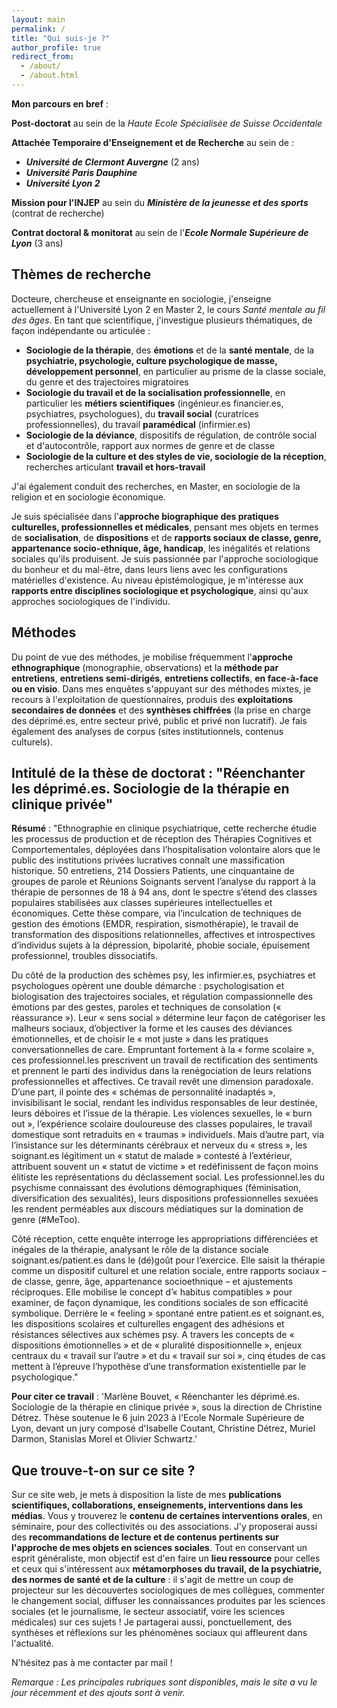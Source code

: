 ```yaml
---
layout: main
permalink: /
title: "Qui suis-je ?"
author_profile: true
redirect_from: 
  - /about/
  - /about.html
---
```

**Mon parcours en bref** :

**Post-doctorat** au sein de la *Haute Ecole Spécialisée de Suisse Occidentale*

**Attachée Temporaire d'Enseignement et de Recherche** au sein de : 
- ***Université de Clermont Auvergne*** (2 ans)
- ***Université Paris Dauphine***
- ***Université Lyon 2***

**Mission pour l'INJEP** au sein du ***Ministère de la jeunesse et des sports*** (contrat de recherche)

**Contrat doctoral & monitorat** au sein de l'***Ecole Normale Supérieure de Lyon*** (3 ans)

## Thèmes de recherche

Docteure, chercheuse et enseignante en sociologie, j'enseigne actuellement à l'Université Lyon 2 en Master 2, le cours *Santé mentale au fil des âges*. En tant que scientifique, j'investigue plusieurs thématiques, de façon indépendante ou articulée :
- **Sociologie de la thérapie**, des **émotions** et de la **santé mentale**, de la **psychiatrie, psychologie, culture psychologique de masse, développement personnel**, en particulier au prisme de la classe sociale, du genre et des trajectoires migratoires  
- **Sociologie du travail et de la socialisation professionnelle**, en particulier les **métiers scientifiques** (ingénieur.es financier.es, psychiatres, psychologues), du **travail social** (curatrices professionnelles), du travail **paramédical** (infirmier.es)
- **Sociologie de la déviance**, dispositifs de régulation, de contrôle social et d'autocontrôle, rapport aux normes de genre et de classe
- **Sociologie de la culture et des styles de vie, sociologie de la réception**, recherches articulant **travail et hors-travail**

J'ai également conduit des recherches, en Master, en sociologie de la religion et en sociologie économique. 

Je suis spécialisée dans l'**approche biographique des pratiques culturelles, professionnelles et médicales**, pensant mes objets en termes de **socialisation**, de **dispositions** et de **rapports sociaux de classe, genre, appartenance socio-ethnique, âge, handicap**, les inégalités et relations sociales qu'ils produisent. Je suis passionnée par l'approche sociologique du bonheur et du mal-être, dans leurs liens avec les configurations matérielles d'existence. Au niveau épistémologique, je m'intéresse aux **rapports entre disciplines sociologique et psychologique**, ainsi qu'aux approches sociologiques de l'individu. 

## Méthodes

Du point de vue des méthodes, je mobilise fréquemment l'**approche ethnographique** (monographie, observations) et la **méthode par entretiens**, **entretiens semi-dirigés**, **entretiens collectifs**, **en face-à-face ou en visio**. Dans mes enquêtes s'appuyant sur des méthodes mixtes, je recours à l'exploitation de questionnaires, produis des **exploitations secondaires de données** et des **synthèses chiffrées** (la prise en charge des déprimé.es, entre secteur privé, public et privé non lucratif). Je fais également des analyses de corpus (sites institutionnels, contenus culturels).

## Intitulé de la thèse de doctorat : "Réenchanter les déprimé.es. Sociologie de la thérapie en clinique privée"

**Résumé** : "Ethnographie en clinique psychiatrique, cette recherche étudie les processus de production et de réception des Thérapies Cognitives et Comportementales, déployées dans l’hospitalisation volontaire alors que le public des institutions privées lucratives connaît une massification historique. 50 entretiens, 214 Dossiers Patients, une cinquantaine de groupes de parole et Réunions Soignants servent l’analyse du rapport à la thérapie de personnes de 18 à 94 ans, dont le spectre s’étend des classes populaires stabilisées aux classes supérieures intellectuelles et économiques. Cette thèse compare, via l’inculcation de techniques de gestion des émotions (EMDR, respiration, sismothérapie), le travail de transformation des dispositions relationnelles, affectives et introspectives d’individus sujets à la dépression, bipolarité, phobie sociale, épuisement professionnel, troubles dissociatifs. 

Du côté de la production des schèmes psy, les infirmier.es, psychiatres et psychologues opèrent une double démarche : psychologisation et biologisation des trajectoires sociales, et régulation compassionnelle des émotions par des gestes, paroles et techniques de consolation (« réassurance »). Leur « sens social » détermine leur façon de catégoriser les malheurs sociaux, d’objectiver la forme et les causes des déviances émotionnelles, et de choisir le « mot juste » dans les pratiques conversationnelles de care. Empruntant fortement à la « forme scolaire », ces professionnel.les prescrivent un travail de rectification des sentiments et prennent le parti des individus dans la renégociation de leurs relations professionnelles et affectives. Ce travail revêt une dimension paradoxale. D’une part, il pointe des « schémas de personnalité inadaptés », invisibilisant le social, rendant les individus responsables de leur destinée, leurs déboires et l’issue de la thérapie. Les violences sexuelles, le « burn out », l’expérience scolaire douloureuse des classes populaires, le travail domestique sont retraduits en « traumas » individuels. Mais d’autre part, via l’insistance sur les déterminants cérébraux et nerveux du « stress », les soignant.es légitiment un « statut de malade » contesté à l’extérieur, attribuent souvent un « statut de victime » et redéfinissent de façon moins élitiste les représentations du déclassement social. Les professionnel.les du psychisme connaissant des évolutions démographiques (féminisation, diversification des sexualités), leurs dispositions professionnelles sexuées les rendent perméables aux discours médiatiques sur la domination de genre (#MeToo). 

Côté réception, cette enquête interroge les appropriations différenciées et inégales de la thérapie, analysant le rôle de la distance sociale soignant.es/patient.es dans le (dé)goût pour l’exercice. Elle saisit la thérapie comme un dispositif culturel et une relation sociale, entre rapports sociaux – de classe, genre, âge, appartenance socioethnique – et ajustements réciproques. Elle mobilise le concept d’« habitus compatibles » pour examiner, de façon dynamique, les conditions sociales de son efficacité symbolique. Derrière le « feeling » spontané entre patient.es et soignant.es, les dispositions scolaires et culturelles engagent des adhésions et résistances sélectives aux schèmes psy. A travers les concepts de « dispositions émotionnelles » et de « pluralité dispositionnelle », enjeux centraux du « travail sur l’autre » et du « travail sur soi », cinq études de cas mettent à l’épreuve l’hypothèse d’une transformation existentielle par le psychologique."

**Pour citer ce travail** : 'Marlène Bouvet, « Réenchanter les déprimé.es. Sociologie de la thérapie en clinique privée », sous la direction de Christine Détrez. Thèse soutenue le 6 juin 2023 à l'Ecole Normale Supérieure de Lyon, devant un jury composé d'Isabelle Coutant, Christine Détrez, Muriel Darmon, Stanislas Morel et Olivier Schwartz.'

## Que trouve-t-on sur ce site ?

Sur ce site web, je mets à disposition la liste de mes **publications scientifiques, collaborations, enseignements, interventions dans les médias**. Vous y trouverez le **contenu de certaines interventions orales**, en séminaire, pour des collectivités ou des associations. J'y proposerai aussi des **recommandations de lecture et de contenus pertinents sur l'approche de mes objets en sciences sociales**. Tout en conservant un esprit généraliste, mon objectif est d'en faire un **lieu ressource** pour celles et ceux qui s'intéressent aux **métamorphoses du travail, de la psychiatrie, des normes de santé et de la culture** : il s'agit de mettre un coup de projecteur sur les découvertes sociologiques de mes collègues, commenter le changement social, diffuser les connaissances produites par les sciences sociales (et le journalisme, le secteur associatif, voire les sciences médicales) sur ces sujets ! Je partagerai aussi, ponctuellement, des synthèses et réflexions sur les phénomènes sociaux qui affleurent dans l'actualité.

N'hésitez pas à me contacter par mail !

*Remarque : Les principales rubriques sont disponibles, mais le site a vu le jour récemment et des ajouts sont à venir.*
